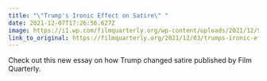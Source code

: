 ```yaml
---
title: "\"Trump's Ironic Effect on Satire\" "
date: 2021-12-07T17:26:56.627Z
image: https://i1.wp.com/filmquarterly.org/wp-content/uploads/2021/12/SNLTrump.jpg?w=1200&ssl=1
link_to_original: https://filmquarterly.org/2021/12/03/trumps-ironic-effect-on-political-satire/
---
```

Check out this new essay on how Trump changed satire published by Film Quarterly.